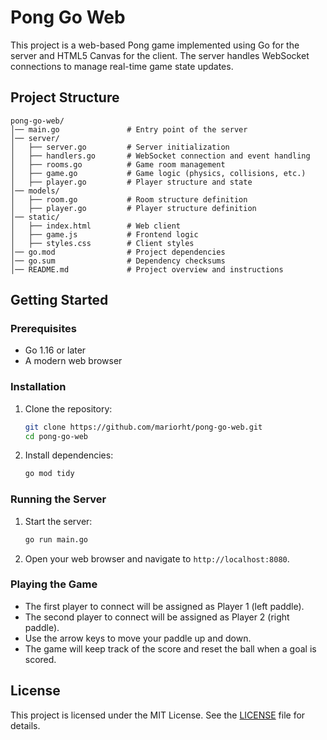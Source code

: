 # Pong Go Web

This project is a web-based Pong game implemented using Go for the server and HTML5 Canvas for the client. The server handles WebSocket connections to manage real-time game state updates.

## Project Structure

```
pong-go-web/
│── main.go               # Entry point of the server
│── server/
│   ├── server.go         # Server initialization
│   ├── handlers.go       # WebSocket connection and event handling
│   ├── rooms.go          # Game room management
│   ├── game.go           # Game logic (physics, collisions, etc.)
│   ├── player.go         # Player structure and state
│── models/
│   ├── room.go           # Room structure definition
│   ├── player.go         # Player structure definition
│── static/
│   ├── index.html        # Web client
│   ├── game.js           # Frontend logic
│   ├── styles.css        # Client styles
│── go.mod                # Project dependencies
│── go.sum                # Dependency checksums
│── README.md             # Project overview and instructions
```

## Getting Started

### Prerequisites

- Go 1.16 or later
- A modern web browser

### Installation

1. Clone the repository:

    ```sh
    git clone https://github.com/mariorht/pong-go-web.git
    cd pong-go-web
    ```

2. Install dependencies:

    ```sh
    go mod tidy
    ```

### Running the Server

1. Start the server:

    ```sh
    go run main.go
    ```

2. Open your web browser and navigate to `http://localhost:8080`.

### Playing the Game

- The first player to connect will be assigned as Player 1 (left paddle).
- The second player to connect will be assigned as Player 2 (right paddle).
- Use the arrow keys to move your paddle up and down.
- The game will keep track of the score and reset the ball when a goal is scored.

## License

This project is licensed under the MIT License. See the [LICENSE](LICENSE) file for details.
